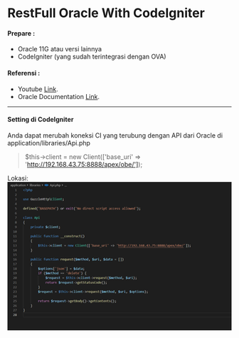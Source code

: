 # RestFull Oracle With CodeIgniter

#### Prepare :
- Oracle 11G atau versi lainnya
- CodeIgniter (yang sudah terintegrasi dengan OVA)

#### Referensi :
- Youtube [Link](https://www.youtube.com/watch?v=ZAUJmiW1w2Y).
- Oracle Documentation [Link](https://www.oracle.com/webfolder/technetwork/tutorials/obe/db/apex/r51/restful_web_services/restful_web_services.html#overview).
----------------

#### Setting di CodeIgniter
Anda dapat merubah koneksi CI yang terubung dengan API dari Oracle di application/libraries/Api.php
>$this->client = new Client(['base_uri' => 'http://192.168.43.75:8888/apex/obe/']);

Lokasi: 
![gambar Get Product](https://github.com/advenkris37/RestFull-Oracle-CodeIgniter/blob/master/assets/1.png)
